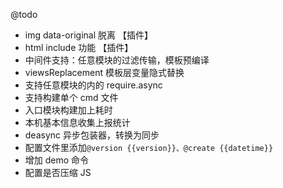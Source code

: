 
@todo

- img data-original 脱离 【插件】
- html include 功能 【插件】
- 中间件支持：任意模块的过滤传输，模板预编译
- viewsReplacement 模板层变量隐式替换
- 支持任意模块的内的 require.async
- 支持构建单个 cmd 文件
- 入口模块构建加上耗时
- 本机基本信息收集上报统计
- deasync 异步包装器，转换为同步
- 配置文件里添加`@version {{version}}、@create {{datetime}}`
- 增加 demo 命令
- 配置是否压缩 JS

